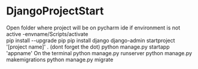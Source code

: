 # DjangoProjectStart

Open folder where project will be on pycharm ide
if environment is not active
    -envname/Scripts/activate  
    pip install --upgrade pip
    pip install django
    django-admin startproject '[project name]' .   (dont forget the dot)
    python manage.py startapp 'appname'
On the terminal
  python manage.py runserver
  python manage.py makemigrations
  python manage.py migrate
